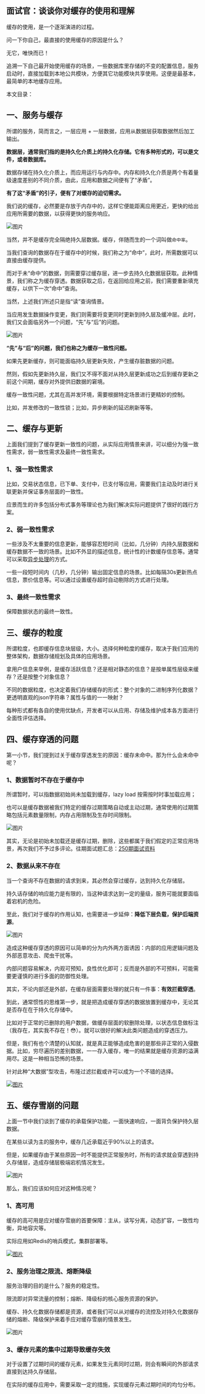 ## 面试官：谈谈你对缓存的使用和理解

缓存的使用，是一个逐渐演进的过程。

问一下你自己，最直接的使用缓存的原因是什么？

无它，唯快而已！

追溯一下自己最开始使用缓存的场景，一些数据库里存储的不变的配置信息，服务启动时，直接加载到本地公共模块，方便其它功能模块共享使用。这便是最基本，最简单的本地缓存应用。

本文目录：



## 一、服务与缓存

所谓的服务，简而言之，一层应用 + 一层数据，应用从数据层获取数据然后加工输出。

**数据层，通常我们指的是持久化介质上的持久化存储。它有多种形式的，可以是文件，或者数据库。**

数据存储在持久化介质上，而应用运行与内存中。内存和持久化介质是两个有着量级速度差别的不同介质，由此，应用和数据之间便有了“矛盾”。

**有了这“矛盾”的引子，便有了对缓存的迫切需求。**

我们说的缓存，必然要是存放于内存中的，这样它便能距离应用更近，更快的给出应用所需要的数据，以获得更快的服务响应。

![图片](https://mmbiz.qpic.cn/mmbiz_png/8KKrHK5ic6XAG4fk7Es6jGjIEJuJwj0zK8zYFuPIY5WlxEvqwSs8se6QgLm1ZCwdKAE2fgs7aJywz4sNI0rZ4zA/640?wx_fmt=png&tp=webp&wxfrom=5&wx_lazy=1&wx_co=1)

当然，并不是缓存完全隔绝持久层数据。缓存，伴随而生的一个词叫做`命中率`。

当我们查询的数据存在于缓存中的时候，我们称之为“命中”，此时，所需数据可以直接由缓存提供。

而对于未“命中”的数据，则需要穿过缓存层，进一步去持久化数据层获取。此种情景，我们称之为缓存穿透。数据获取之后，在返回给应用之前，我们需要重新填充缓存，以供下一次“命中”查询。

当然，上述我们所述只是指“读”查询情景。

当应用发生数据操作变更，我们则需要将变更同时更新到持久层及缓冲层。此时，我们又会面临另外一个问题，“先”与“后”的问题。

![图片](https://mmbiz.qpic.cn/mmbiz_png/8KKrHK5ic6XAG4fk7Es6jGjIEJuJwj0zK3pQSNxJgV2iaOX0tSpjTsWt38UuKOOL5NdPEiccDlqQ5zNnLkpxD07gQ/640?wx_fmt=png&tp=webp&wxfrom=5&wx_lazy=1&wx_co=1)

**“先”与“后”的问题，我们也称之为缓存一致性问题。**

如果先更新缓存，则可能面临持久层更新失败，产生缓存脏数据的问题。

然则，假如先更新持久层，我们又不得不面对从持久层更新成功之后到缓存更新之前这个间期，缓存对外提供旧数据的窘境。

缓存一致性问题，尤其在高并发环境，需要根据特定场景进行更精妙的控制。

比如，并发修改的一致性锁；比如，异步刷新的延迟刷新等等。

## 二、缓存与更新

上面我们提到了缓存更新一致性的问题，从实际应用情景来讲，可以细分为强一致性需求，弱一致性需求及最终一致性需求。

### 1、强一致性需求

比如，交易状态信息，已下单、支付中，已支付等应用，需要我们主动及时进行关联更新并保证事务层面的一致性。

应景而生的许多包括分布式事务等理论也为我们解决实际问题提供了很好的践行方案。

### 2、弱一致性需求

一些涉及不太重要的信息更新，能够容忍短时间（比如，几分钟）内持久层数据和缓存数据不一致的场景。比如不外显的描述信息，统计性的计数缓存信息等。通常可以采取[异步处理](http://mp.weixin.qq.com/s?__biz=MzIyNDU2ODA4OQ==&mid=2247484027&idx=1&sn=ecc59c3c5cd4d0926b57db653b615157&chksm=e80db40ddf7a3d1bcb82ee1a83f63d25a8667287c2675f2b8a9a27bae1d7a80088a466ab77c1&scene=21#wechat_redirect)的方式。

一些一段短时间内（几秒，几分钟）输出固定信息的场景。比如每隔30s更新热点信息，票价信息等。可以通过设置缓存超时自动剔除的方式进行处理。

### 3、最终一致性需求

保障数据状态的最终一致性。

## 三、缓存的粒度

所谓粒度，也即缓存信息块层级，大小。选择何种粒度的缓存，取决于我们应用的整体架构，数据存储规划及具体的应用场景。

拿用户信息来举例，是缓存活跃信息？还是相对静态的信息？是按单属性层级来缓存？还是按整个对象信息？

不同的数据粒度，也决定着我们存储缓存的形式：整个对象的二进制序列化数据？更透明直观的json字符串？属性与值的一一映射？

每种形式都有各自的使用优缺点，开发者可以从应用、存储及维护成本各方面进行全面性评估选择。

## 四、缓存穿透的问题

第一小节，我们提到过关于缓存穿透发生的原因：缓存未命中。那为什么会未命中呢？

### 1、数据暂时不存在于缓存中

所谓暂时，可以指数据初始尚未加载到缓存，lazy load 按需按时时事加载应用；

也可以是缓存数据被我们特定的缓存过期策略自动或主动过期，通常使用的过期策略包括元素数量限制，内存占用限制及生存时间限制。

![图片](https://mmbiz.qpic.cn/mmbiz_png/8KKrHK5ic6XAG4fk7Es6jGjIEJuJwj0zK8D1pHiaicwk3icjgGLZib9EG0ynlb9rFJJAYeo1tVIM8YkycVIaQMiaY0Ow/640?wx_fmt=png&tp=webp&wxfrom=5&wx_lazy=1&wx_co=1)

其实，无论是初始未加载还是缓存过期，删除，这些都属于我们假定的正常应用场景，再次我们不予过多评论。往期面试题汇总：[250期面试资料](http://mp.weixin.qq.com/s?__biz=MzIyNDU2ODA4OQ==&mid=2247489003&idx=1&sn=69bf19d900079e204e36df58525654bf&chksm=e80da39ddf7a2a8bf0765f9b95f359a3944fc40c4a192bb3fe9adedfbcd0070cd27234bcf6b3&scene=21#wechat_redirect)

### 2、数据从来不存在

当一个查询不存在数据的请求到来，其必然会穿过缓存，达到持久化存储层。

持久话存储的响应能力是有限的，当这种请求达到一定的量级，服务可能就要面临着宕机的危险。

至此，我们对于缓存的作用认知，也需要进一步延伸：**降低下层负载，保护后端资源**。

![图片](https://mmbiz.qpic.cn/mmbiz_png/8KKrHK5ic6XAG4fk7Es6jGjIEJuJwj0zKVdutzDG8Ly52tcsDREo9GUIrL4BiaK2sRzOab2ibqYPXOkvr9BeHw0rQ/640?wx_fmt=png&tp=webp&wxfrom=5&wx_lazy=1&wx_co=1)

造成这种缓存穿透的原因可以简单的分为内外两方面诱因：内部的应用逻辑问题及外部恶意攻击、爬虫干扰等。

内部问题容易解决，内观可预知，良性优化即可；反而是外部的不可预料，可能需要更谨慎的进行多面的防御性处理。

其实，不论内部还是外部，在缓存层面需要处理的就只有一件事：**有效拦截穿透**。

到此，通常惯性的思维第一步，就是把造成缓存穿透的数据放置到缓存中，无论其是否存在在于持久化存储中。

比如对于正常的已删除的用户数据，做缓存层面的软删除处理，以状态信息做标注（我存在，其实我不存在！😳）。就可以很好的解决此类问题造成的穿透压力。

但是，我们有也个清楚的认知就，就是真正能够造成危害的是那些非正常的入侵数据。比如，穷尽遍历的差别数据，一一存入缓存，唯一的结果就是缓存资源的溢满用尽。这是一种相当恐怖的场景。

针对此种“大数据”型攻击，布隆过滤拦截或许可以成为一个不错的选择。

[![图片](https://mmbiz.qpic.cn/mmbiz_png/8KKrHK5ic6XAG4fk7Es6jGjIEJuJwj0zKcydhicSdCl6xyq6o0Giav1icoAtFXY8w2NQPFQlG4BYhicLfB8ib0M9aPng/640?wx_fmt=png&tp=webp&wxfrom=5&wx_lazy=1&wx_co=1)](http://mp.weixin.qq.com/s?__biz=MzIyNDU2ODA4OQ==&mid=2247489003&idx=1&sn=69bf19d900079e204e36df58525654bf&chksm=e80da39ddf7a2a8bf0765f9b95f359a3944fc40c4a192bb3fe9adedfbcd0070cd27234bcf6b3&scene=21#wechat_redirect)

## 五、缓存雪崩的问题

上面一节中我们谈到了缓存的承载保护功能，一面快速响应，一面背负保护持久层数据。

在某些以读为主的服务中，缓存几近承载近乎90%以上的请求。

但是，如果缓存由于某些原因一时不能提供正常服务时，所有的请求就会穿透到持久存储层，造成存储层极端宕机情况发生。

![图片](https://mmbiz.qpic.cn/mmbiz_png/8KKrHK5ic6XAG4fk7Es6jGjIEJuJwj0zK3LkJ70Rd4bsJkneWCXj5pImzIv5VQDSO4VpqLLExvt21michEyUxc8Q/640?wx_fmt=png&tp=webp&wxfrom=5&wx_lazy=1&wx_co=1)

那么，我们应该如何应对这种情况呢？

### 1、高可用

缓存的高可用是应对缓存雪崩的首要保障：主从，读写分离，动态扩容，一致性均衡，异地容灾等。

实际应用如Redis的哨兵模式，集群部署等。

[![图片](https://mmbiz.qpic.cn/mmbiz_png/8KKrHK5ic6XAG4fk7Es6jGjIEJuJwj0zKzpP10HXdgBkHntXAU7NnEKwC4zsKzMmgmVia6TkzayWv1Ag983wAEoQ/640?wx_fmt=png&tp=webp&wxfrom=5&wx_lazy=1&wx_co=1)](http://mp.weixin.qq.com/s?__biz=MzIyNDU2ODA4OQ==&mid=2247489003&idx=1&sn=69bf19d900079e204e36df58525654bf&chksm=e80da39ddf7a2a8bf0765f9b95f359a3944fc40c4a192bb3fe9adedfbcd0070cd27234bcf6b3&scene=21#wechat_redirect)

### 2、服务治理之限流、熔断降级

服务治理的目的是什么？服务的稳定性。

限流即对异常流量的控制；熔断、降级标的核心服务资源的保护。

缓存、持久化数据存储都是资源，或者我们可以从对缓存的流控及对持久化数据存储的熔断、降级保护来着手应对缓存雪崩的情景发生。

![图片](https://mmbiz.qpic.cn/mmbiz_png/8KKrHK5ic6XAG4fk7Es6jGjIEJuJwj0zK3sY30lwjqSMwuEK9mgcFq316Ydm0oMZzfvMjUn1e6PWBkWd0D38UDg/640?wx_fmt=png&tp=webp&wxfrom=5&wx_lazy=1&wx_co=1)

### 3、缓存元素的集中过期导致缓存失效

对于设置了过期时间的缓存元素，如果发生元素同时过期，则会有瞬间的外部请求直接到达持久存储层。

在实际的缓存应用中，需要采取一定的措施，实现缓存元素过期时间的均匀分布。